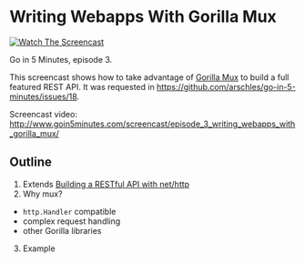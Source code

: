 # Writing Webapps With Gorilla Mux

[![Watch The Screencast](http://www.goin5minutes/img/watch-screencast.svg)](http://www.goin5minutes.com/screencast/episode_3_writing_webapps_with_gorilla_mux/)

Go in 5 Minutes, episode 3.

This screencast shows how to take advantage of [Gorilla Mux](https://github.com/gorilla/mux) to build a full featured REST API. It was requested in https://github.com/arschles/go-in-5-minutes/issues/18.

Screencast video:
http://www.goin5minutes.com/screencast/episode_3_writing_webapps_with_gorilla_mux/

## Outline

1. Extends [Building a RESTful API with net/http](https://github.com/arschles/go-in-5-minutes/tree/master/episode1)
2. Why mux?
  - `http.Handler` compatible
  - complex request handling
  - other Gorilla libraries
3. Example
